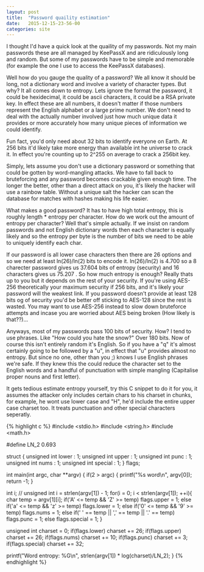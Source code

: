 ```yaml
---
layout: post
title:  "Password quaility estimation"
date:   2015-12-15-23-56-00
categories: site
---
```


I thought I'd have a quick look at the quaility of my passwords. Not my main passwords these are all managed by KeePassX and are ridiculously long and random. But some of my passwords have to be simple and memorable (for example the one I use to access the KeePassX databases).

Well how do you gauge the quality of a password? We all know it should be long, not a dictionary word and involve a variety of character types. But why? It all comes down to entropy. Lets ignore the format the password, it could be hexidecimal, it could be ascii characters, it could be a RSA private key. In effect these are all numbers, it doesn't matter if those numbers represent the English alphabet or a large prime number. We don't need to deal with the actually number involved just how much unique data it provides or more accurately how many unique pieces of information we could identify.

Fun fact, you'd only need about 32 bits to identify everyone on Earth. At 256 bits it'd likely take more energy than available int he universe to crack it. In effect you're counting up to 2^255 on average to crack a 256bit key.

Simply, lets assume you don't use a dictionary password or something that could be gotten by word-mangling attacks. We have to fall back to bruteforcing and any password becomes crackable given enough time. The longer the better, other than a direct attack on you, it's likely the hacker will use a rainbow table. Without a unique salt the hacker can scan the database for matches with hashes making his life easier.

What makes a good password? It has to have high total entropy, this is roughly length * entropy per character. How do we work out the amount of entropy per character? Well that's simple actually. If we insist on random passwords and not English dictionary words then each character is equally likely and so the entropy per byte is the number of bits we need to be able to uniquely identify each char.

If our password is all lower case characters then there are 26 options and so we need at least ln(26)/ln(2) bits to encode it. ln(26)/ln(2) is 4.700 so a 8 charecter password gives us 37.604 bits of entropy (security) and 16 characters gives us 75.207 . So how much entropy is enough? Really thats up to you but it depends on the rest of your security. If you're using AES-256 theoretically your maximum security if 256 bits, and it's likely your password will the weakest link. If you password doesn't provide at least 128 bits og of security you'd be better off sticking to AES-128 since the rest is wasted. You may want to use AES-256 instead to slow down bruteforce attempts and incase you are worried about AES being broken (How likely is that??)...

Anyways, most of my passwords pass 100 bits of security. How? I tend to use phrases. Like "How could you hate the snow?" Over 180 bits. Now of course this isn't entirely random it's English. So if you have a "q" it's almost certainly going to be followed by a "u", in effect that "u" provides almost no entropy. But since no one, other than you ;) knows I use English phrases we're safe. If they knew this the could reduce the character set to the English words and a handful of punctuation with simple mangling (Capitalise proper nouns and first letter).

It gets tedious estimate entropy yourself, try this C snippet to do it for you, it assumes the attacker only includes certain chars to his charset in chunks, for example, he wont use lower case and "H", he'd include the entire upper case charset too. It treats punctuation and other special characters seperatly.

{% highlight c %}
#include <stdio.h>
#include <string.h>
#include <math.h>

#define LN_2 0.693

struct {
  unsigned int lower : 1;
  unsigned int upper : 1;
  unsigned int punc : 1;
  unsigned int nums : 1;
  unsigned int special : 1;
} flags;

int main(int argc, char **argv) {
  if(2 > argc) {
    printf("%s word\n", argv[0]);
    return -1;
  }

  int i;
  //  unsigned int i = strlen(argv[1]) - 1;
  for(i = 0; i < strlen(argv[1]); ++i){
    char temp = argv[1][i];
    if('A' <= temp && 'Z' >= temp)
      flags.upper = 1;
    else if('a' <= temp && 'z' >= temp)
      flags.lower = 1;
    else if('0' <= temp && '9' >= temp)
      flags.nums = 1;
    else if(' ' == temp || ',' == temp || '.' == temp)
      flags.punc = 1;
    else
      flags.special = 1;
  }
  
  unsigned int charset = 0;
  if(flags.lower)
    charset += 26;
  if(flags.upper)
    charset += 26;
  if(flags.nums)
    charset += 10;
  if(flags.punc)
    charset += 3;
  if(flags.special)
    charset += 32;

  printf("Word entropy: %G\n", strlen(argv[1]) * log(charset)/LN_2);
}
{% endhighlight %}
